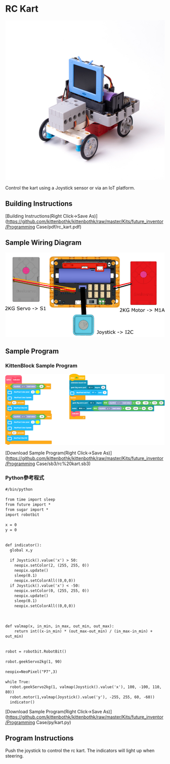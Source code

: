# RC Kart

![](../images/car.jpg)

Control the kart using a Joystick sensor or via an IoT platform.

## Building Instructions

[Building Instructions(Right Click->Save As)](https://github.com/kittenbothk/kittenbothk/raw/master/Kits/future_inventor/Programming Case/pdf/rc_kart.pdf)

## Sample Wiring Diagram

![](../images/rc_kart_wire.png)
## Sample Program

### KittenBlock Sample Program

![](../images/rc_kart_code.png)

[Download Sample Program(Right Click->Save As)](https://github.com/kittenbothk/kittenbothk/raw/master/Kits/future_inventor/Programming Case/sb3/rc%20kart.sb3)

### Python參考程式

    #/bin/python
    
    from time import sleep
    from future import *
    from sugar import *
    import robotbit

    x = 0
    y = 0
    
    
    def indicator():
      global x,y
    
      if Joystick().value('x') > 50:
        neopix.setColor(2, (255, 255, 0))
        neopix.update()
        sleep(0.1)
        neopix.setColorAll((0,0,0))
      if Joystick().value('x') < -50:
        neopix.setColor(0, (255, 255, 0))
        neopix.update()
        sleep(0.1)
        neopix.setColorAll((0,0,0))
    
    
    
    def valmap(x, in_min, in_max, out_min, out_max):
        return int((x-in_min) * (out_max-out_min) / (in_max-in_min) + out_min)
    
    
    robot = robotbit.RobotBit()
    
    robot.geekServo2kg(1, 90)
    
    neopix=NeoPixel("P7",3)
    
    while True:
      robot.geekServo2kg(1, valmap(Joystick().value('x'), 100, -100, 110, 80))
      robot.motor(1,valmap(Joystick().value('y'), -255, 255, 60, -60))
      indicator()

[Download Sample Program(Right Click->Save As)](https://github.com/kittenbothk/kittenbothk/raw/master/Kits/future_inventor/Programming Case/py/kart.py)

## Program Instructions

Push the joystick to control the rc kart. The indicators will light up when steering.